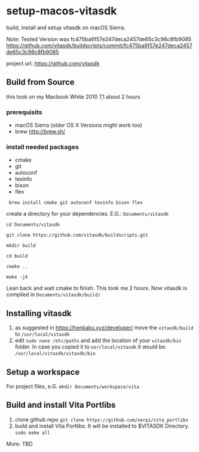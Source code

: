 # setup-macos-vitasdk
build, install and setup vitasdk on macOS Sierra. 

Note: 
Tested Version was fc475ba6f57e247deca2457de65c3c98c8fb9085
https://github.com/vitasdk/buildscripts/commit/fc475ba6f57e247deca2457de65c3c98c8fb9085

project url: https://github.com/vitasdk

## Build from Source
this took on my Macbook White 2010 7,1 about 2 hours

### prerequisits
- macOS Sierra (older OS X Versions might work too)
- brew http://brew.sh/ 

### install needed packages
- cmake
- git
- autoconf
- texinfo
- bison
- flex

` brew install cmake git autoconf texinfo bison flex`

create a directory for your dependencies. E.G.: `Documents/vitasdk`

`cd Documents/vitasdk`

`git clone https://github.com/vitasdk/buildscripts.git`

`mkdir build`

`cd build`

`cmake ..`

`make -j4`

Lean back and wait cmake to finish. This took me 2 hours. Now vitasdk is compiled in `Documents/vitasdk/build/`


## Installing vitasdk

1. as suggested in https://henkaku.xyz/developer/ move the `vitasdk/build` to `/usr/local/vitasdk`
2. edit `sudo nano /etc/paths` and add the location of your `vitasdk/bin` folder. In case you copied it to `usr/local/vitasdk` it would be: 
`/usr/local/vitasdk/vitasdk/bin`

## Setup a workspace

For project files, e.G.
`mkdir Documents/workspace/vita`

## Build and install Vita Portlibs

1. clone github repo 
`git clone https://github.com/xerpi/vita_portlibs`
2. build and install Vita Portlibs. It will be installed to $VITASDK Directory. 
`sudo make all`

More: TBD
